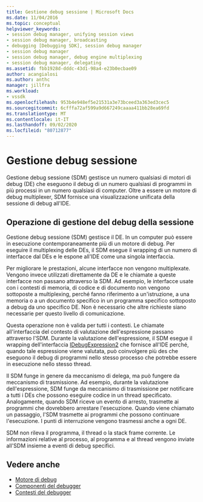 ```yaml
---
title: Gestione debug sessione | Microsoft Docs
ms.date: 11/04/2016
ms.topic: conceptual
helpviewer_keywords:
- session debug manager, unifying session views
- session debug manager, broadcasting
- debugging [Debugging SDK], session debug manager
- session debug manager
- session debug manager, debug engine multiplexing
- session debug manager, delegating
ms.assetid: fbb1928d-dddc-43d1-98a4-e23b0ecbae09
author: acangialosi
ms.author: anthc
manager: jillfra
ms.workload:
- vssdk
ms.openlocfilehash: 953b4e948ef5e21531a3e73bceed3a363ed3cec5
ms.sourcegitcommit: 6cfffa72af599a9d667249caaaa411bb28ea69fd
ms.translationtype: MT
ms.contentlocale: it-IT
ms.lasthandoff: 09/02/2020
ms.locfileid: "80712877"
---
```

# <a name="session-debug-manager"></a>Gestione debug sessione
Gestione debug sessione (SDM) gestisce un numero qualsiasi di motori di debug (DE) che eseguono il debug di un numero qualsiasi di programmi in più processi in un numero qualsiasi di computer. Oltre a essere un motore di debug multiplexer, SDM fornisce una visualizzazione unificata della sessione di debug all'IDE.

## <a name="session-debug-manager-operation"></a>Operazione di gestione del debug della sessione
 Gestione debug sessione (SDM) gestisce il DE. In un computer può essere in esecuzione contemporaneamente più di un motore di debug. Per eseguire il multiplexing delle DEs, il SDM esegue il wrapping di un numero di interfacce dal DEs e le espone all'IDE come una singola interfaccia.

 Per migliorare le prestazioni, alcune interfacce non vengono multiplexate. Vengono invece utilizzati direttamente da DE e le chiamate a queste interfacce non passano attraverso la SDM. Ad esempio, le interfacce usate con i contesti di memoria, di codice e di documento non vengono sottoposte a multiplexing, perché fanno riferimento a un'istruzione, a una memoria o a un documento specifico in un programma specifico sottoposto a debug da uno specifico DE. Non è necessario che altre richieste siano necessarie per questo livello di comunicazione.

 Questa operazione non è valida per tutti i contesti. Le chiamate all'interfaccia del contesto di valutazione dell'espressione passano attraverso l'SDM. Durante la valutazione dell'espressione, il SDM esegue il wrapping dell'interfaccia [IDebugExpression2](../../extensibility/debugger/reference/idebugexpression2.md) che fornisce all'IDE perché, quando tale espressione viene valutata, può coinvolgere più des che eseguono il debug di programmi nello stesso processo che potrebbe essere in esecuzione nello stesso thread.

 Il SDM funge in genere da meccanismo di delega, ma può fungere da meccanismo di trasmissione. Ad esempio, durante la valutazione dell'espressione, SDM funge da meccanismo di trasmissione per notificare a tutti i DEs che possono eseguire codice in un thread specificato. Analogamente, quando SDM riceve un evento di arresto, trasmette ai programmi che dovrebbero arrestare l'esecuzione. Quando viene chiamato un passaggio, l'SDM trasmette ai programmi che possono continuare l'esecuzione. I punti di interruzione vengono trasmessi anche a ogni DE.

 SDM non rileva il programma, il thread o la stack frame corrente. Le informazioni relative al processo, al programma e al thread vengono inviate all'SDM insieme a eventi di debug specifici.

## <a name="see-also"></a>Vedere anche
- [Motore di debug](../../extensibility/debugger/debug-engine.md)
- [Componenti del debugger](../../extensibility/debugger/debugger-components.md)
- [Contesti del debugger](../../extensibility/debugger/debugger-contexts.md)

